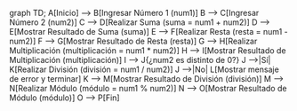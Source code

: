 graph TD;
    A[Inicio] --> B[Ingresar Número 1 (num1)]
    B --> C[Ingresar Número 2 (num2)]
    C --> D[Realizar Suma (suma = num1 + num2)]
    D --> E[Mostrar Resultado de Suma (suma)]
    E --> F[Realizar Resta (resta = num1 - num2)]
    F --> G[Mostrar Resultado de Resta (resta)]
    G --> H[Realizar Multiplicación (multiplicación = num1 * num2)]
    H --> I[Mostrar Resultado de Multiplicación (multiplicación)]
    I --> J{¿num2 es distinto de 0?}
    J -->|Sí| K[Realizar División (división = num1 / num2)]
    J -->|No| L[Mostrar mensaje de error y terminar]
    K --> M[Mostrar Resultado de División (división)]
    M --> N[Realizar Módulo (módulo = num1 % num2)]
    N --> O[Mostrar Resultado de Módulo (módulo)]
    O --> P[Fin]

